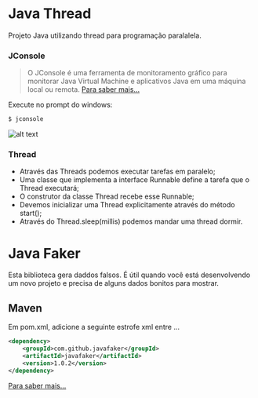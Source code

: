 # Java Thread

Projeto Java utilizando thread para programação paralalela.

### JConsole

> O JConsole é uma ferramenta de monitoramento gráfico para monitorar 
> Java Virtual Machine e aplicativos Java em uma máquina local ou remota.
> [Para saber mais...](https://docs.oracle.com/javase/7/docs/technotes/guides/management/jconsole.html)

Execute no prompt do windows:
```sh
$ jconsole
```
![alt text](https://docs.oracle.com/javase/7/docs/technotes/guides/management/figures/memtab.gif)

### Thread

  - Através das Threads podemos executar tarefas em paralelo;
  - Uma classe que implementa a interface Runnable define a tarefa que o Thread executará;
  - O construtor da classe Thread recebe esse Runnable;
  - Devemos inicializar uma Thread explicitamente através do método start();
  - Através do Thread.sleep(millis) podemos mandar uma thread dormir.

Java Faker
==========

Esta biblioteca gera daddos falsos.
É útil quando você está desenvolvendo um novo projeto e precisa de alguns dados bonitos para mostrar.

Maven
-----
Em pom.xml, adicione a seguinte estrofe xml entre <dependencies> ... </dependencies>

```xml
<dependency>
    <groupId>com.github.javafaker</groupId>
    <artifactId>javafaker</artifactId>
    <version>1.0.2</version>
</dependency>
```
[Para saber mais...](https://github.com/DiUS/java-faker)
